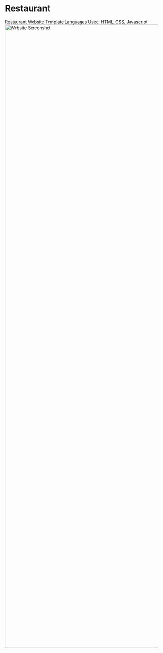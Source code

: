 # Restaurant
Restaurant Website Template 
Languages Used: HTML, CSS, Javascript
<img width="2048" alt="Website Screenshot" src="https://github.com/ejlankhan392/Restaurant/assets/136914281/52dabe2a-1ddd-4b57-9299-9af79509cacf">
